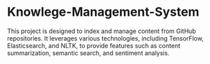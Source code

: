 # Knowlege-Management-System
This project is designed to index and manage content from GitHub repositories. It leverages various technologies, including TensorFlow, Elasticsearch, and NLTK, to provide features such as content summarization, semantic search, and sentiment analysis.
